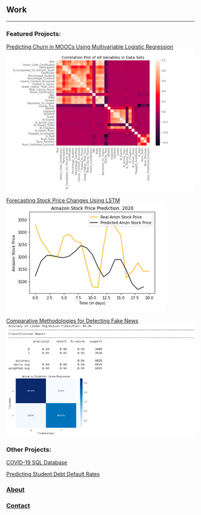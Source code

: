 ## Work

---

### Featured Projects:

[Predicting Churn in MOOCs Using Multivariable Logistic Regression](https://github.com/Zachlq/Professional_Portfolio/tree/main/Predicting%20Churn%20in%20MOOCs)
<img src="images/Screen Shot 2021-01-17 at 6.12.36 PM.png?raw=true"/>

[Forecasting Stock Price Changes Using LSTM](/Zachlq/ZachQuinnDSCPortfolio/tree/master/Projects/Stock%20Market%20LSTM%20Notebooks) 
<img src="images/stock_amzn.jpg?raw=true"/>

[Comparative Methodologies for Detecting Fake News](/Zachlq/ZachQuinnDSCPortfolio/blob/master/Projects/Zach_Quinn_DSC_550_FinalProj.ipynb)
<img src="images/fake_news.jpg?raw=true"/>

### Other Projects:

[COVID-19 SQL Database](/https://github.com/Zachlq/Professional_Portfolio/tree/main/COVID-19%20SQL%20Database)

[Predicting Student Debt Default Rates](https://github.com/Zachlq/Professional_Portfolio/tree/main/Predicting_Student_Debt_Default)


### [About](https://github.com/Zachlq/ZachQuinnDSCPortfolio/blob/master/About_Me.md)

### [Contact](https://github.com/Zachlq/ZachQuinnDSCPortfolio/blob/master/Contact.md)
